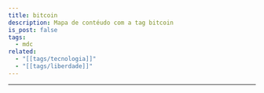 ```yaml
---
title: bitcoin
description: Mapa de contéudo com a tag bitcoin
is_post: false
tags:
  - mdc
related:
  - "[[tags/tecnologia]]"
  - "[[tags/liberdade]]"
---
```


-----